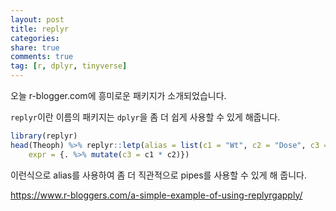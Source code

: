 ```yaml
---
layout: post
title: replyr
categories: 
share: true
comments: true
tag: [r, dplyr, tinyverse]
---
```


오늘 r-blogger.com에 흥미로운 패키지가 소개되었습니다.

`replyr`이란 이름의 패키지는 `dplyr`을 좀 더 쉽게 사용할 수 있게 해줍니다.

``` r
library(replyr)
head(Theoph) %>% replyr::letp(alias = list(c1 = "Wt", c2 = "Dose", c3 = "Total.Dose"), 
    expr = {. %>% mutate(c3 = c1 * c2)})
```

이런식으로 alias를 사용하여 좀 더 직관적으로 pipes를 사용할 수 있게 해 줍니다. 


<https://www.r-bloggers.com/a-simple-example-of-using-replyrgapply/>


